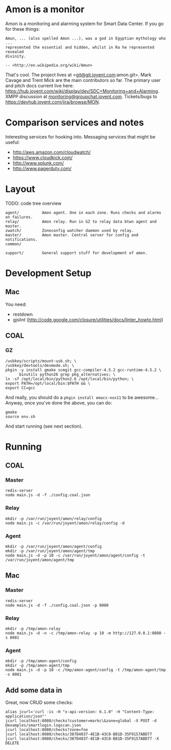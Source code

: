 # Amon is a monitor

Amon is a monitoring and alarming system for Smart Data Center. If you go for
these things:

    Amun, ... (also spelled Amon ...), was a god in Egyptian mythology who ...
    represented the essential and hidden, whilst in Ra he represented revealed
    divinity.

    -- <http://en.wikipedia.org/wiki/Amun>

That's cool. The project lives at <git@git.joyent.com:amon.git>. Mark Cavage
and Trent Mick are the main contributors so far. The primary user and pitch
docs current live here:
<https://hub.joyent.com/wiki/display/dev/SDC+Monitoring+and+Alarming>.
XMPP discussion at <monitoring@groupchat.joyent.com>. Tickets/bugs to
<https://devhub.joyent.com/jira/browse/MON>.

# Comparison services and notes

Interesting services for hooking into. Messaging services that might be useful:

- http://aws.amazon.com/cloudwatch/
- https://www.cloudkick.com/
- http://www.splunk.com/
- http://www.pagerduty.com/

# Layout

TODO: code tree overview

    agent/          Amon agent. One in each zone. Runs checks and alarms on failures.
    relay/          Amon relay. Run in GZ to relay data btwn agent and master.
    zwatch/         Zoneconfig watcher daemon used by relay.
    master/         Amon master. Central server for config and notifications.
    common/

    support/        General support stuff for development of amon.

# Development Setup

## Mac

You need:

* restdown
* gjslint (http://code.google.com/closure/utilities/docs/linter_howto.html)

## COAL

### GZ

    /usbkey/scripts/mount-usb.sh; \
    /usbkey/devtools/devmode.sh; \
    pkgin -y install gmake scmgit gcc-compiler-4.5.2 gcc-runtime-4.5.2 \
          binutils python26 grep pkg_alternatives; \
    ln -sf /opt/local/bin/python2.6 /opt/local/bin/python; \
    export PATH=/opt/local/bin:$PATH && \
    export CC=gcc

And really, you should do a `pkgin install emacs-nox11` to be awesome...
Anyway, once you've done the above, you can do:

    gmake
    source env.sh

And start running (see next section).

# Running

## COAL

### Master

    redis-server
    node main.js -d -f ./config.coal.json

### Relay

    mkdir -p /var/run/joyent/amon/relay/config
    node main.js -c /var/run/joyent/amon/relay/config -d

### Agent

    mkdir -p /var/run/joyent/amon/agent/config
    mkdir -p /var/run/joyent/amon/agent/tmp
    node main.js -d -p 10 -c /var/run/joyent/amon/agent/config -t /var/run/joyent/amon/agent/tmp

## Mac

### Master

    redis-server
    node main.js -d -f ./config.coal.json -p 8080

### Relay

    mkdir -p /tmp/amon-relay
    node main.js -d -n -c /tmp/amon-relay -p 10 -m http://127.0.0.1:8080 -s 8081

### Agent

    mkdir -p /tmp/amon-agent/config
    mkdir -p /tmp/amon-agent/tmp
    node main.js -d -p 10 -c /tmp/amon-agent/config -t /tmp/amon-agent/tmp -s 8081

## Add some data in

Great, now CRUD some checks:

    alias jcurl='curl -is -H "x-api-version: 6.1.0" -H "Content-Type: application/json"'
    jcurl localhost:8080/checks?customer=markc\&zone=global -X POST -d @examples/smartlogin.logscan.json
    jcurl localhost:8080/checks?zone=foo
    jcurl localhost:8080/checks/387D4037-4E1B-43C8-B81D-35F9157ABD77
    jcurl localhost:8080/checks/387D4037-4E1B-43C8-B81D-35F9157ABD77 -X DELETE
